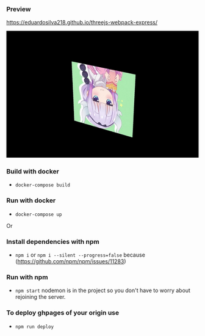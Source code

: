 ### Preview
https://eduardosilva218.github.io/threejs-webpack-express/

![](readme-preview.gif)

### Build with docker
* `docker-compose build`

### Run with docker
* `docker-compose up`

Or

### Install dependencies with npm
* `npm i` or `npm i --silent --progress=false` because (https://github.com/npm/npm/issues/11283)

### Run with npm
* `npm start` nodemon is in the project so you don't have to worry about rejoining the server.

### To deploy ghpages of your origin use
* `npm run deploy`
